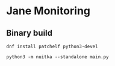 # Jane Monitoring 


## Binary build

    dnf install patchelf python3-devel

    python3 -m nuitka --standalone main.py